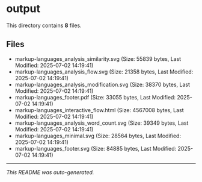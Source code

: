 # output

This directory contains **8** files.

## Files

- markup-languages_analysis_similarity.svg (Size: 55839 bytes, Last Modified: 2025-07-02 14:19:41)
- markup-languages_analysis_flow.svg (Size: 21358 bytes, Last Modified: 2025-07-02 14:19:41)
- markup-languages_analysis_modification.svg (Size: 38370 bytes, Last Modified: 2025-07-02 14:19:41)
- markup-languages_footer.pdf (Size: 33055 bytes, Last Modified: 2025-07-02 14:19:41)
- markup-languages_interactive_flow.html (Size: 4567008 bytes, Last Modified: 2025-07-02 14:19:41)
- markup-languages_analysis_word_count.svg (Size: 39349 bytes, Last Modified: 2025-07-02 14:19:41)
- markup-languages_minimal.svg (Size: 28564 bytes, Last Modified: 2025-07-02 14:19:41)
- markup-languages_footer.svg (Size: 84885 bytes, Last Modified: 2025-07-02 14:19:41)

---
*This README was auto-generated.*
